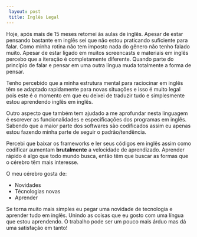 ```yaml
---
 layout: post
 title: Inglês Legal
---
```




Hoje, após mais de 15 meses retomei às aulas de inglês. Apesar de estar pensando bastante em inglês sei que não estou praticando suficiente para falar. Como minha rotina não tem imposto nada do gênero não tenho falado muito. Apesar de estar ligado em muitos screencasts e materiais em inglês percebo que a iteração é completamente diferente. Quando parte do princípio de falar e pensar em uma outra língua muda totalmente a forma de pensar.

Tenho percebido que a minha estrutura mental para raciocinar em inglês têm se adaptado rapidamente para novas situações e isso é muito legal pois este é o momento em que eu deixei de traduzir tudo e simplesmente estou aprendendo inglês em inglês.

Outro aspecto que também tem ajudado a me aprofundar nesta linguagem é escrever as funcionalidades e especificações dos programas em inglês. Sabendo que a maior parte dos softwares são codificados assim eu apenas estou fazendo minha parte de seguir o padrão/tendência.

Percebi que baixar os frameworks e ler seus códigos em inglês assim como codificar aumentam **brutalmente** a velocidade de aprendizado. Aprender rápido é algo que todo mundo busca, então têm que buscar as formas que o cérebro têm mais interesse.


O meu cérebro gosta de:

* Novidades
* Técnologias novas
* Aprender

Se torna muito mais simples eu pegar uma novidade de tecnologia e aprender tudo em inglês. Unindo as coisas que eu gosto com uma língua que estou aprendendo. O trabalho pode ser um pouco mais árduo mas dá uma satisfação em tanto!

